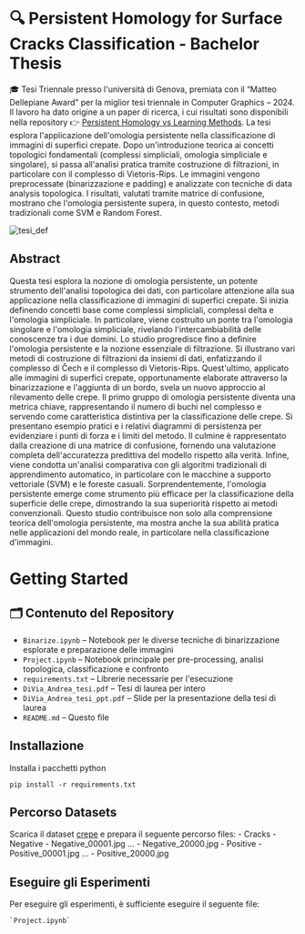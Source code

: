 # 🔍 Persistent Homology for Surface Cracks Classification - Bachelor Thesis

🎓 Tesi Triennale presso l'università di Genova, premiata con il “Matteo Dellepiane Award” per la miglior tesi triennale in Computer Graphics – 2024. Il lavoro ha dato origine a un paper di ricerca, i cui risultati sono disponibili nella repository 👉 [Persistent Homology vs Learning Methods](https://github.com/AndyDiVi/Persistent-Homology-vs.-Learning-Methods).
La tesi esplora l'applicazione dell'omologia persistente nella classificazione di immagini di superfici crepate. Dopo un'introduzione teorica ai concetti topologici fondamentali (complessi simpliciali, omologia simpliciale e singolare), si passa all'analisi pratica tramite costruzione di filtrazioni, in particolare con il complesso di Vietoris-Rips. Le immagini vengono preprocessate (binarizzazione e padding) e analizzate con tecniche di data analysis topologica. I risultati, valutati tramite matrice di confusione, mostrano che l'omologia persistente supera, in questo contesto, metodi tradizionali come SVM e Random Forest.

![tesi_def](https://github.com/user-attachments/assets/00cee74d-0c89-4806-87a4-847f8d55ec16)

## Abstract 
Questa tesi esplora la nozione di omologia persistente, un potente strumento dell'analisi topologica dei dati, con particolare attenzione alla sua applicazione nella classificazione di immagini di superfici crepate. Si inizia definendo concetti base come complessi simpliciali, complessi delta e l'omologia simpliciale. In particolare, viene costruito un ponte tra l'omologia singolare e l'omologia simpliciale, rivelando l'intercambiabilità delle conoscenze tra i due domini.
Lo studio progredisce fino a definire l'omologia persistente e la nozione essenziale di filtrazione. Si illustrano vari metodi di costruzione di filtrazioni da insiemi di dati, enfatizzando il complesso di Čech e il complesso di Vietoris-Rips. Quest'ultimo, applicato alle immagini di superfici crepate, opportunamente elaborate attraverso la binarizzazione e l'aggiunta di un bordo, svela un nuovo approccio al rilevamento delle crepe. Il primo gruppo di omologia persistente diventa una metrica chiave, rappresentando il numero di buchi nel complesso e servendo come caratteristica distintiva per la classificazione delle crepe. Si presentano esempio pratici e i relativi diagrammi di persistenza per evidenziare i punti di forza e i limiti del metodo.
 Il culmine è rappresentato dalla creazione di una matrice di confusione, fornendo una valutazione completa dell'accuratezza predittiva del modello rispetto alla verità. 
Infine, viene condotta un'analisi comparativa con gli algoritmi tradizionali di apprendimento automatico, in particolare con le macchine a supporto vettoriale (SVM) e le foreste casuali. Sorprendentemente, l'omologia persistente emerge come strumento più efficace per la classificazione della superficie delle crepe, dimostrando la sua superiorità rispetto ai metodi convenzionali. Questo studio contribuisce non solo alla comprensione teorica dell'omologia persistente, ma mostra anche la sua abilità pratica nelle applicazioni del mondo reale, in particolare nella classificazione d'immagini.

# Getting Started
## 🗂 Contenuto del Repository

- `Binarize.ipynb` – Notebook per le diverse tecniche di binarizzazione esplorate e preparazione delle immagini
- `Project.ipynb` – Notebook principale per pre-processing, analisi topologica, classificazione e confronto
- `requirements.txt` – Librerie necessarie per l'esecuzione
- `DiVia_Andrea_tesi.pdf` – Tesi di laurea per intero
- `DiVia_Andrea_tesi_ppt.pdf` – Slide per la presentazione della tesi di laurea
- `README.md` – Questo file
  
## Installazione
Installa i pacchetti python
```
pip install -r requirements.txt
```

## Percorso Datasets
Scarica il dataset [crepe](https://www.kaggle.com/datasets/arunrk7/surface-crack-detection) e prepara il seguente percorso files:
    - Cracks
        -  Negative
            - Negative_00001.jpg
            ...
            - Negative_20000.jpg
        -  Positive
            - Positive_00001.jpg
            ...
            - Positive_20000.jpg
         

## Eseguire gli Esperimenti
Per eseguire gli esperimenti, è sufficiente eseguire il seguente file:
```
`Project.ipynb`
```
